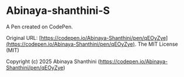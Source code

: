 # Abinaya-shanthini-S
A Pen created on CodePen.

Original URL: [https://codepen.io/Abinaya-Shanthini/pen/qEOyZye](https://codepen.io/Abinaya-Shanthini/pen/qEOyZye).
The MIT License (MIT)

Copyright (c) 2025 Abinaya Shanthini (https://codepen.io/Abinaya-Shanthini/pen/qEOyZye)


